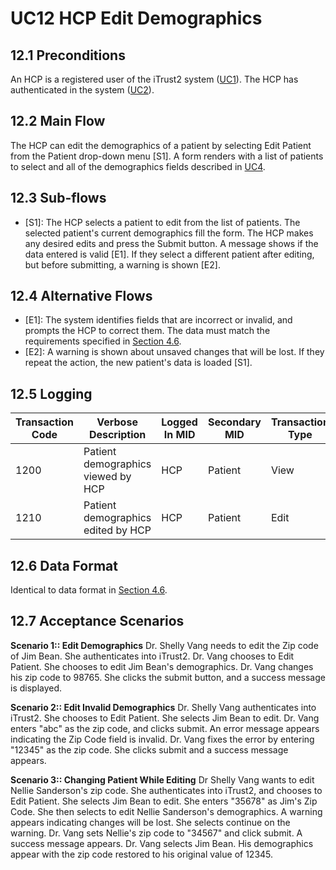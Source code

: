 # UC12 HCP Edit Demographics

## 12.1 Preconditions
An HCP is a registered user of the iTrust2 system ([UC1](https://github.ncsu.edu/engr-csc326-staff/iTrust2-v1/wiki/uc1)). The HCP has authenticated in the system ([UC2](https://github.ncsu.edu/engr-csc326-staff/iTrust2-v1/wiki/uc2)).

## 12.2 Main Flow
The HCP can edit the demographics of a patient by selecting Edit Patient from the Patient drop-down menu [S1]. A form renders with a list of patients to select and all of the demographics fields described in [UC4](https://github.ncsu.edu/engr-csc326-staff/iTrust2-v1/wiki/uc4).

## 12.3 Sub-flows
* [S1]: The HCP selects a patient to edit from the list of patients. The selected patient's current demographics fill the form. The HCP makes any desired edits and press the Submit button. A message shows if the data entered is valid [E1]. If they select a different patient after editing, but before submitting, a warning is shown [E2].

## 12.4 Alternative Flows
* [E1]: The system identifies fields that are incorrect or invalid, and prompts the HCP to correct them. The data must match the requirements specified in [Section 4.6](https://github.ncsu.edu/engr-csc326-staff/iTrust2-v1/wiki/uc4#46-data-format).
* [E2]: A warning is shown about unsaved changes that will be lost. If they repeat the action, the new patient's data is loaded [S1].

## 12.5 Logging
| Transaction Code | Verbose Description | Logged In MID | Secondary MID | Transaction Type | Patient Viewable |
|------------------|---------------------|---------------|---------------|------------------|------------------|
| 1200 | Patient demographics viewed by HCP | HCP | Patient | View | Yes |
| 1210 | Patient demographics edited by HCP | HCP | Patient | Edit| Yes |

## 12.6 Data Format
Identical to data format in [Section 4.6](https://github.ncsu.edu/engr-csc326-staff/iTrust2-v1/wiki/uc4#46-data-format).

## 12.7 Acceptance Scenarios
**Scenario 1:: Edit Demographics** Dr. Shelly Vang needs to edit the Zip code of Jim Bean. She authenticates into iTrust2. Dr. Vang chooses to Edit Patient. She chooses to edit Jim Bean's demographics. Dr. Vang changes his zip code to 98765. She clicks the submit button, and a success message is displayed.

**Scenario 2:: Edit Invalid Demographics** Dr. Shelly Vang authenticates into iTrust2. She chooses to Edit Patient. She selects Jim Bean to edit. Dr. Vang enters "abc" as the zip code, and clicks submit. An error message appears indicating the Zip Code field is invalid. Dr. Vang fixes the error by entering "12345" as the zip code. She clicks submit and a success message appears.

**Scenario 3:: Changing Patient While Editing** Dr Shelly Vang wants to edit Nellie Sanderson's zip code. She authenticates into iTrust2, and chooses to Edit Patient. She selects Jim Bean to edit. She enters "35678" as Jim's Zip Code. She then selects to edit Nellie Sanderson's demographics. A warning appears indicating changes will be lost. She selects continue on the warning. Dr. Vang sets Nellie's zip code to "34567" and click submit. A success message appears. Dr. Vang selects Jim Bean. His demographics appear with the zip code restored to his original value of 12345.
